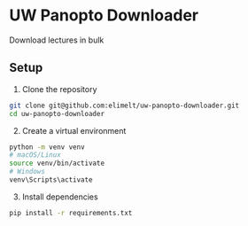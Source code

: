 # UW Panopto Downloader

Download lectures in bulk

## Setup

1. Clone the repository
```bash
git clone git@github.com:elimelt/uw-panopto-downloader.git
cd uw-panopto-downloader
```

2. Create a virtual environment
```bash
python -m venv venv
# macOS/Linux
source venv/bin/activate
# Windows
venv\Scripts\activate
```

3. Install dependencies
```bash
pip install -r requirements.txt
```

